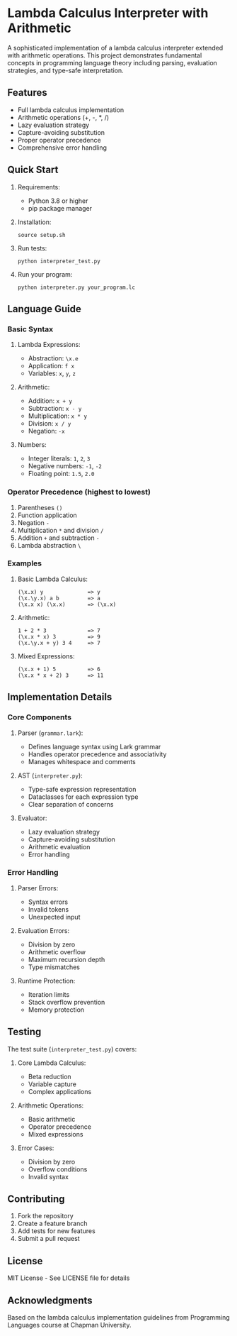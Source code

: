 # Lambda Calculus Interpreter with Arithmetic

A sophisticated implementation of a lambda calculus interpreter extended with arithmetic operations. This project demonstrates fundamental concepts in programming language theory including parsing, evaluation strategies, and type-safe interpretation.

## Features

- Full lambda calculus implementation
- Arithmetic operations (+, -, *, /)
- Lazy evaluation strategy
- Capture-avoiding substitution
- Proper operator precedence
- Comprehensive error handling

## Quick Start

1. Requirements:
   - Python 3.8 or higher
   - pip package manager

2. Installation:
   ```
   source setup.sh
   ```

3. Run tests:
   ```
   python interpreter_test.py
   ```

4. Run your program:
   ```
   python interpreter.py your_program.lc
   ```

## Language Guide

### Basic Syntax

1. Lambda Expressions:
   - Abstraction: `\x.e`
   - Application: `f x`
   - Variables: `x`, `y`, `z`

2. Arithmetic:
   - Addition: `x + y`
   - Subtraction: `x - y`
   - Multiplication: `x * y`
   - Division: `x / y`
   - Negation: `-x`

3. Numbers:
   - Integer literals: `1`, `2`, `3`
   - Negative numbers: `-1`, `-2`
   - Floating point: `1.5`, `2.0`

### Operator Precedence (highest to lowest)

1. Parentheses `()`
2. Function application
3. Negation `-`
4. Multiplication `*` and division `/`
5. Addition `+` and subtraction `-`
6. Lambda abstraction `\`

### Examples

1. Basic Lambda Calculus:
   ```
   (\x.x) y              => y
   (\x.\y.x) a b         => a
   (\x.x x) (\x.x)       => (\x.x)
   ```

2. Arithmetic:
   ```
   1 + 2 * 3             => 7
   (\x.x * x) 3          => 9
   (\x.\y.x + y) 3 4     => 7
   ```

3. Mixed Expressions:
   ```
   (\x.x + 1) 5          => 6
   (\x.x * x + 2) 3      => 11
   ```

## Implementation Details

### Core Components

1. Parser (`grammar.lark`):
   - Defines language syntax using Lark grammar
   - Handles operator precedence and associativity
   - Manages whitespace and comments

2. AST (`interpreter.py`):
   - Type-safe expression representation
   - Dataclasses for each expression type
   - Clear separation of concerns

3. Evaluator:
   - Lazy evaluation strategy
   - Capture-avoiding substitution
   - Arithmetic evaluation
   - Error handling

### Error Handling

1. Parser Errors:
   - Syntax errors
   - Invalid tokens
   - Unexpected input

2. Evaluation Errors:
   - Division by zero
   - Arithmetic overflow
   - Maximum recursion depth
   - Type mismatches

3. Runtime Protection:
   - Iteration limits
   - Stack overflow prevention
   - Memory protection

## Testing

The test suite (`interpreter_test.py`) covers:

1. Core Lambda Calculus:
   - Beta reduction
   - Variable capture
   - Complex applications

2. Arithmetic Operations:
   - Basic arithmetic
   - Operator precedence
   - Mixed expressions

3. Error Cases:
   - Division by zero
   - Overflow conditions
   - Invalid syntax

## Contributing

1. Fork the repository
2. Create a feature branch
3. Add tests for new features
4. Submit a pull request

## License

MIT License - See LICENSE file for details

## Acknowledgments

Based on the lambda calculus implementation guidelines from Programming Languages course at Chapman University.

